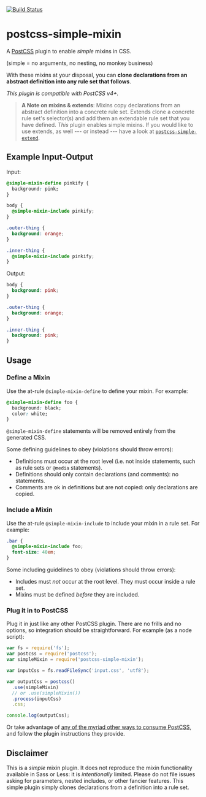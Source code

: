 [![Build Status](https://travis-ci.org/davidtheclark/postcss-simple-mixin.svg?branch=master)](https://travis-ci.org/davidtheclark/postcss-simple-mixin)

# postcss-simple-mixin

A [PostCSS](https://github.com/postcss/postcss) plugin to enable *simple* mixins in CSS.

(simple = no arguments, no nesting, no monkey business)

With these mixins at your disposal, you can **clone declarations from an abstract definition into any rule set that follows**.

*This plugin is compatible with PostCSS v4+.*

> **A Note on mixins & extends**: Mixins copy declarations from an abstract definition into a concrete rule set. Extends clone a concrete rule set's selector(s) and add them an extendable rule set that you have defined. *This* plugin enables simple mixins. If you would like to use extends, as well --- or instead --- have a look at [`postcss-simple-extend`](https://github.com/davidtheclark/postcss-simple-extend).

## Example Input-Output

Input:
```css
@simple-mixin-define pinkify {
  background: pink;
}

body {
  @simple-mixin-include pinkify;
}

.outer-thing {
  background: orange;
}

.inner-thing {
  @simple-mixin-include pinkify;
}
```

Output:
```css
body {
  background: pink;
}

.outer-thing {
  background: orange;
}

.inner-thing {
  background: pink;
}
```

## Usage

### Define a Mixin

Use the at-rule `@simple-mixin-define` to define your mixin. For example:

```css
@simple-mixin-define foo {
  background: black;
  color: white;
}
```

`@simple-mixin-define` statements will be removed entirely from the generated CSS.

Some defining guidelines to obey (violations should throw errors):
- Definitions must occur at the root level (i.e. not inside statements, such as rule sets or `@media` statements).
- Definitions should only contain declarations (and comments): no statements.
- Comments are ok in definitions but are not copied: only declarations are copied.

### Include a Mixin

Use the at-rule `@simple-mixin-include` to include your mixin in a rule set. For example:

```css
.bar {
  @simple-mixin-include foo;
  font-size: 40em;
}
```

Some including guidelines to obey (violations should throw errors):
- Includes must *not* occur at the root level. They must occur inside a rule set.
- Mixins must be defined *before* they are included.

### Plug it in to PostCSS

Plug it in just like any other PostCSS plugin. There are no frills and no options, so integration should be straightforward. For example (as a node script):

```js
var fs = require('fs');
var postcss = require('postcss');
var simpleMixin = require('postcss-simple-mixin');

var inputCss = fs.readFileSync('input.css', 'utf8');

var outputCss = postcss()
  .use(simpleMixin)
  // or .use(simpleMixin())
  .process(inputCss)
  .css;

console.log(outputCss);
```

Or take advantage of [any of the myriad other ways to consume PostCSS](https://github.com/postcss/postcss#usage), and follow the plugin instructions they provide.

## Disclaimer

This is a *simple* mixin plugin. It does not reproduce the mixin functionality available in Sass or Less: it is *intentionally* limited. Please do not file issues asking for parameters, nested includes, or other fancier features. This simple plugin simply clones declarations from a definition into a rule set.
